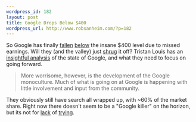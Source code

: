 ```yaml
--- 
wordpress_id: 182
layout: post
title: Google Drops Below $400
wordpress_url: http://www.robsanheim.com/?p=182
---
```

So Google has finally <a href="http://money.cnn.com/2006/01/31/technology/google_analysis/index.htm">fallen</a> <a href="http://www.google.com/search?q=goog">below</a> the insane $400 level due to missed earnings.  Will they (and the valley) just <a href="http://gigaom.com/2006/02/01/silicon-valley-shrugs-off-google-hiccup/">shrug</a> it off?    Tristan Louis has an <a href="http://www.tnl.net/blog/entry/Googling_Netscape">insightful analysis</a> of the state of Google, and what they need to focus on going forward.

<blockquote>More worrisome, however, is the development of the Google monoculture. Much of what is going on at Google is happening with little involvement and input from the community.</blockquote>

They obviously still have search all wrapped up, with ~60% of the market share.  Right now there doesn't seem to be a "Google killer" on the horizon, but its not for <a href="http://www.ysearchblog.com/archives/000239.html">lack</a> of <a href="http://blogs.msdn.com/msnsearch/archive/2005/11/29/498054.aspx">trying</a>.
